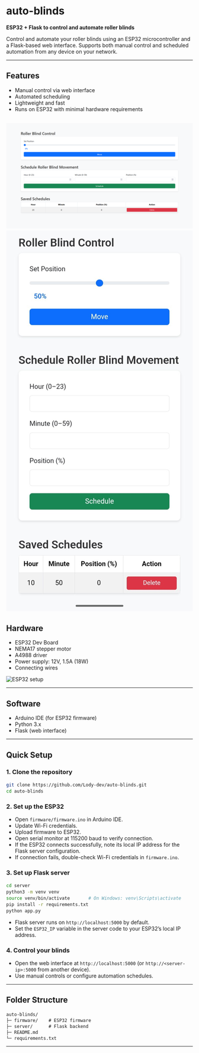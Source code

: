 # auto-blinds

**ESP32 + Flask to control and automate roller blinds**

Control and automate your roller blinds using an ESP32 microcontroller and a Flask-based web interface. Supports both manual control and scheduled automation from any device on your network.

---

## Features

- Manual control via web interface
- Automated scheduling
- Lightweight and fast
- Runs on ESP32 with minimal hardware requirements


![desktop_ui](images/ui_desktop.png)
![mobile_ui](images/ui_mobile.jpg)
---

## Hardware

- ESP32 Dev Board
- NEMA17 stepper motor
- A4988 driver
- Power supply: 12V, 1.5A (18W)
- Connecting wires

![ESP32 setup](images/diagram.jpg)

---
## Software

- Arduino IDE (for ESP32 firmware)
- Python 3.x
- Flask (web interface)

---

## Quick Setup

### 1. Clone the repository
```bash
git clone https://github.com/Lody-dev/auto-blinds.git
cd auto-blinds
```

### 2. Set up the ESP32
- Open `firmware/firmware.ino` in Arduino IDE.  
- Update Wi-Fi credentials.  
- Upload firmware to ESP32.  
- Open serial monitor at 115200 baud to verify connection.  
- If the ESP32 connects successfully, note its local IP address for the Flask server configuration.  
- If connection fails, double-check Wi-Fi credentials in `firmware.ino`.

### 3. Set up Flask server
```bash
cd server
python3 -m venv venv
source venv/bin/activate       # On Windows: venv\Scripts\activate
pip install -r requirements.txt
python app.py
```
- Flask server runs on `http://localhost:5000` by default.  
- Set the `ESP32_IP` variable in the server code to your ESP32’s local IP address.

### 4. Control your blinds
- Open the web interface at `http://localhost:5000` (or `http://<server-ip>:5000` from another device).  
- Use manual controls or configure automation schedules.

---

## Folder Structure

```
auto-blinds/
├─ firmware/    # ESP32 firmware
├─ server/      # Flask backend
├─ README.md
└─ requirements.txt
```

---
